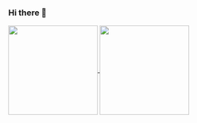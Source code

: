 ### Hi there 👋

<a href="https://github.com/devbhoma">
  <img align="center" height="180px" src="https://github-readme-stats.vercel.app/api?username=devbhoma&count_private=true&show_icons=true&theme=dark" />
</a>

<a href="https://github.com/devbhoma">
  <img align="center" height="180px" src="https://github-readme-stats.vercel.app/api/top-langs/?username=devbhoma&layout=compact&theme=dark" />
</a>

<!--
**devbhoma/devbhoma** is a ✨ _special_ ✨ repository because its `README.md` (this file) appears on your GitHub profile.

Here are some ideas to get you started:

- 🔭 I’m currently working on ...
- 🌱 I’m currently learning ...
- 👯 I’m looking to collaborate on ...
- 🤔 I’m looking for help with ...
- 💬 Ask me about ...
- 📫 How to reach me: ...
- 😄 Pronouns: ...
- ⚡ Fun fact: ...
-->
